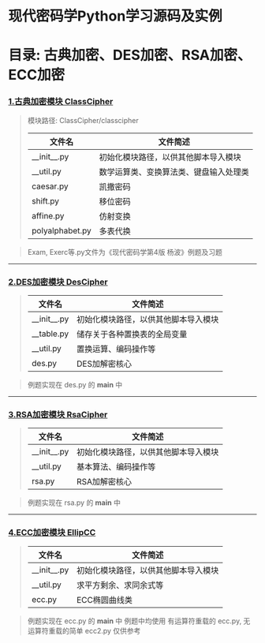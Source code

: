 # 现代密码学Python学习源码及实例
# 目录: 古典加密、DES加密、RSA加密、ECC加密

### [1.古典加密模块 ClassCipher][1]
> 模块路径: ClassCipher/classcipher  
>
> 文件名|文件简述
> --|--
> \_\_init\_\_.py|  初始化模块路径，以供其他脚本导入模块
> __util.py     |   数学运算类、变换算法类、键盘输入处理类
> caesar.py     |   凯撒密码
> shift.py      |   移位密码
> affine.py     |   仿射变换
> polyalphabet.py|  多表代换

> Exam, Exerc等.py文件为《现代密码学第4版 杨波》例题及习题  


---
### [2.DES加密模块 DesCipher][2]
> 文件名|文件简述
> --|--
> \_\_init\_\_.py|  初始化模块路径，以供其他脚本导入模块
> __table.py    |   储存关于各种置换表的全局变量  
> __util.py     |   置换运算、编码操作等   
> des.py        |   DES加解密核心  

> 例题实现在 des.py 的 __main__ 中


---
### [3.RSA加密模块 RsaCipher][3]
> 文件名|文件简述
> --|--
> \_\_init\_\_.py|  初始化模块路径，以供其他脚本导入模块
> __util.py     |   基本算法、编码操作等  
> rsa.py        |   RSA加解密核心  

>例题实现在 rsa.py 的 __main__ 中


---
### [4.ECC加密模块 EllipCC][4]
> 文件名|文件简述
> --|--
> \_\_init\_\_.py|  初始化模块路径，以供其他脚本导入模块
> __util.py     |   求平方剩余、求同余式等  
> ecc.py        |   ECC椭圆曲线类 

> 例题实现在 ecc.py 的 __main__ 中
> 例题中均使用 有运算符重载的 ecc.py, 无运算符重载的简单 ecc2.py 仅供参考


[1]: https://blog.csdn.net/Alpherkin/article/details/121021025
[2]: https://blog.csdn.net/Alpherkin/article/details/121198150
[3]: https://blog.csdn.net/Alpherkin/article/details/121265516
[4]: https://blog.csdn.net/Alpherkin/article/details/121265516
